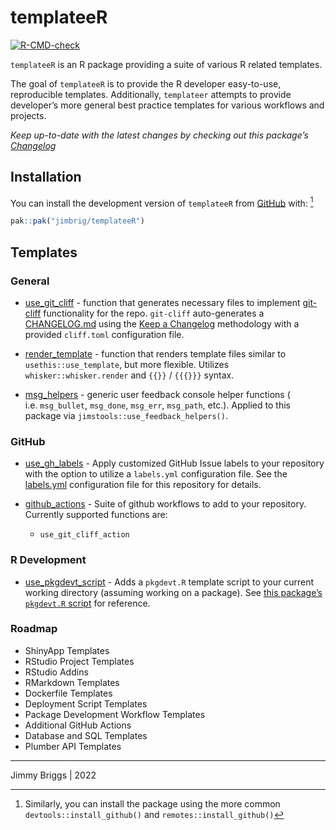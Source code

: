 
<!-- README.md is generated from README.Rmd. Please edit that file -->

# templateeR

<!-- badges: start -->

[![R-CMD-check](https://github.com/jimbrig/templateeR/workflows/R-CMD-check/badge.svg)](https://github.com/jimbrig/templateeR/actions)

<!-- badges: end -->

`templateeR` is an R package providing a suite of various R related
templates.

The goal of `templateeR` is to provide the R developer easy-to-use,
reproducible templates. Additionally, `templateer` attempts to provide
developer’s more general best practice templates for various workflows
and projects.

*Keep up-to-date with the latest changes by checking out this package’s
[Changelog](CHANGELOG.md)*

## Installation

You can install the development version of `templateeR` from
[GitHub](https://github.com/) with: [^1]

``` r
pak::pak("jimbrig/templateeR")
```

## Templates

### General

-   [use_git_cliff](R/use_git_cliff.R) - function that generates
    necessary files to implement [git-cliff]() functionality for the
    repo. `git-cliff` auto-generates a [CHANGELOG.md]() using the [Keep
    a Changelog]() methodology with a provided `cliff.toml`
    configuration file.

-   [render_template](R/render_template.R) - function that renders
    template files similar to `usethis::use_template`, but more
    flexible. Utilizes `whisker::whisker.render` and `{{}}` / `{{{}}}`
    syntax.

-   [msg_helpers](R/msg_helpers.R) - generic user feedback console
    helper functions ( i.e. `msg_bullet`, `msg_done`, `msg_err`,
    `msg_path`, etc.). Applied to this package via
    `jimstools::use_feedback_helpers()`.

### GitHub

-   [use_gh_labels](R/use_gh_labels.R) - Apply customized GitHub Issue
    labels to your repository with the option to utilize a `labels.yml`
    configuration file. See the
    [labels.yml](https://github.com/jimbrig/templateeR/blob/main/.github/labels.yml)
    configuration file for this repository for details.

-   [github_actions](R/github_actions.R) - Suite of github workflows to
    add to your repository. Currently supported functions are:

    -   `use_git_cliff_action`

### R Development

-   [use_pkgdevt_script](R/use_pkgdevt_script.R) - Adds a `pkgdevt.R`
    template script to your current working directory (assuming working
    on a package). See [this package’s `pkgdevt.R`
    script](inst/scripts/pkgdevt.R) for reference.

### Roadmap

-   ShinyApp Templates
-   RStudio Project Templates
-   RStudio Addins
-   RMarkdown Templates
-   Dockerfile Templates
-   Deployment Script Templates
-   Package Development Workflow Templates
-   Additional GitHub Actions
-   Database and SQL Templates
-   Plumber API Templates

------------------------------------------------------------------------

Jimmy Briggs \| 2022

[^1]: Similarly, you can install the package using the more common
    `devtools::install_github()` and `remotes::install_github()`

